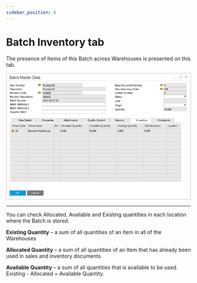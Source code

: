 ```yaml
---
sidebar_position: 6
---
```


# Batch Inventory tab

The presence of Items of this Batch across Warehouses is presented on this tab.

![Batch Master Data](./media/batch-inventory-tab/batch-master-data.webp)

---

You can check Allocated, Available and Existing quantities in each location where the Batch is stored.

**Existing Quantity** – a sum of all quantities of an Item in all of the Warehouses

**Allocated Quantity** – a sum of all quantities of an Item that has already been used in sales and inventory documents

**Available Quantity** – a sum of all quantities that is available to be used. Existing - Allocated = Available Quantity.
